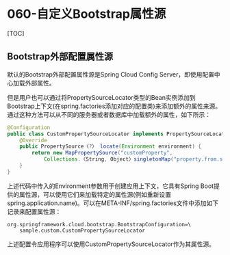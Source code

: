 # 060-自定义Bootstrap属性源

[TOC]

## Bootstrap外部配置属性源

默认的Bootstrap外部配置属性源是Spring Cloud Config Server，即使用配置中心加载外部属性。

但是用户也可以通过将PropertySourceLocator类型的Bean实例添加到Bootstrap上下文(在spring.factories添加对应的配置类)来添加额外的属性来源。通过这种方法可以从不同的服务器或者数据库中加载额外的属性，如下所示：

```java
@Configuration
public class CustomPropertySourceLocator implements PropertySourceLocator {
    @Override
    public PropertySource〈?〉 locate(Environment environment) {
        return new MapPropertySource("customProperty",
            Collections.〈String, Object〉singletonMap("property.from.sample.custom.source", "worked as intended"));
    }
}
```



上述代码中传入的Environment参数用于创建应用上下文，它具有Spring Boot提供的属性源，可以使用它们来加载特定的属性源(例如重新设置spring.application.name)。可以在META-INF/spring.factories文件中添加如下记录来配置属性源：

```
org.springframework.cloud.bootstrap.BootstrapConfiguration=\
    sample.custom.CustomPropertySourceLocator
```

上述配置令应用程序可以使用CustomPropertySourceLocator作为其属性源。

